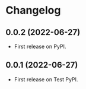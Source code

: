 # Changelog

## 0.0.2 (2022-06-27)

* First release on PyPI.

## 0.0.1 (2022-06-27)

* First release on Test PyPI.
